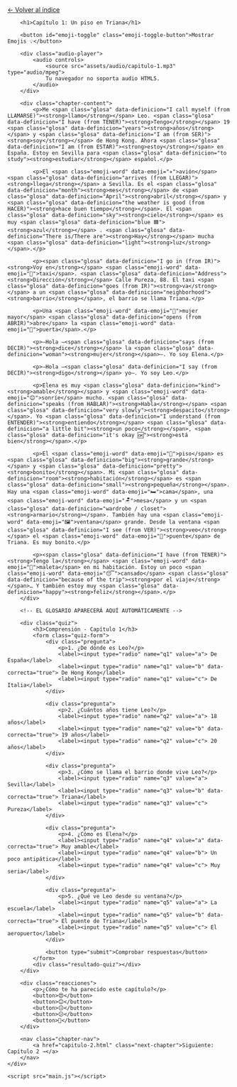 <html lang="es">
<head>
    <meta charset="UTF-8">
    <meta name="viewport" content="width=device-width, initial-scale=1.0">
    <title>Capítulo 1: Un piso en Triana</title>
    <link rel="stylesheet" href="style.css">
</head>
<body>
    <div class="container">
        <a href="index.html" class="back-link">← Volver al índice</a>
        
        <h1>Capítulo 1: Un piso en Triana</h1>
        
        <button id="emoji-toggle" class="emoji-toggle-button">Mostrar Emojis 💡</button>
        
        <div class="audio-player">
            <audio controls>
                <source src="assets/audio/capitulo-1.mp3" type="audio/mpeg">
                Tu navegador no soporta audio HTML5.
            </audio>
        </div>
        
        <div class="chapter-content">
            <p>Me <span class="glosa" data-definicion="I call myself (from LLAMARSE)"><strong>llamo</strong></span> Leo. <span class="glosa" data-definicion="I have (from TENER)"><strong>Tengo</strong></span> 19 <span class="glosa" data-definicion="years"><strong>años</strong></span> y <span class="glosa" data-definicion="I am (from SER)"><strong>soy</strong></span> de Hong Kong. Ahora <span class="glosa" data-definicion="I am (from ESTAR)"><strong>estoy</strong></span> en España. Estoy en Sevilla para <span class="glosa" data-definicion="to study"><strong>estudiar</strong></span> español.</p>

            <p>El <span class="emoji-word" data-emoji="✈️">avión</span> <span class="glosa" data-definicion="arrives (from LLEGAR)"><strong>llega</strong></span> a Sevilla. Es el <span class="glosa" data-definicion="month"><strong>mes</strong></span> de <span class="glosa" data-definicion="April"><strong>abril</strong></span> y <span class="glosa" data-definicion="the weather is good (from HACER)"><strong>hace buen tiempo</strong></span>. El <span class="glosa" data-definicion="sky"><strong>cielo</strong></span> es muy <span class="glosa" data-definicion="blue 🟦"><strong>azul</strong></span> . <span class="glosa" data-definicion="There is/There are"><strong>Hay</strong></span> mucha <span class="glosa" data-definicion="light"><strong>luz</strong></span>.</p>

            <p><span class="glosa" data-definicion="I go in (from IR)"><strong>Voy en</strong></span> <span class="emoji-word" data-emoji="🚕">taxi</span>. <span class="glosa" data-definicion="Address"><strong>Dirección</strong></span> Calle Pureza, 88. El taxi <span class="glosa" data-definicion="goes (from IR)"><strong>va</strong></span> a un <span class="glosa" data-definicion="neighborhood"><strong>barrio</strong></span>, el barrio se llama Triana.</p>

            <p>Una <span class="emoji-word" data-emoji="👵">mujer mayor</span> <span class="glosa" data-definicion="opens (from ABRIR)">abre</span> la <span class="emoji-word" data-emoji="🚪">puerta</span>.</p>

            <p>—Hola —<span class="glosa" data-definicion="says (from DECIR)"><strong>dice</strong></span> la <span class="glosa" data-definicion="woman"><strong>mujer</strong></span>—. Yo soy Elena.</p>

            <p>—Hola —<span class="glosa" data-definicion="I say (from DECIR)"><strong>digo</strong></span> yo—. Yo soy Leo.</p>

            <p>Elena es muy <span class="glosa" data-definicion="kind"><strong>amable</strong></span> y <span class="emoji-word" data-emoji="😊">sonríe</span> mucho. <span class="glosa" data-definicion="speaks (from HABLAR)"><strong>Habla</strong></span> <span class="glosa" data-definicion="very slowly"><strong>despacito</strong></span>. Yo <span class="glosa" data-definicion="I understand (from ENTENDER)"><strong>entiendo</strong></span> <span class="glosa" data-definicion="a little bit"><strong>un poco</strong></span>, <span class="glosa" data-definicion="it's okay 🆗"><strong>está bien</strong></span>.</p>

            <p>El <span class="emoji-word" data-emoji="🏢">piso</span> es <span class="glosa" data-definicion="big"><strong>grande</strong></span> y <span class="glosa" data-definicion="pretty"><strong>bonito</strong></span>. Mi <span class="glosa" data-definicion="room"><strong>habitación</strong></span> es <span class="glosa" data-definicion="small"><strong>pequeña</strong></span>. Hay una <span class="emoji-word" data-emoji="🛏️">cama</span>, una <span class="emoji-word" data-emoji="🪑">mesa</span> y un <span class="glosa" data-definicion="wardrobe / closet"><strong>armario</strong></span>. También hay una <span class="emoji-word" data-emoji="🖼️">ventana</span> grande. Desde la ventana <span class="glosa" data-definicion="I see (from VER)"><strong>veo</strong></span> el <span class="emoji-word" data-emoji="🌉">puente</span> de Triana. Es muy bonito.</p>

            <p><span class="glosa" data-definicion="I have (from TENER)"><strong>Tengo la</strong></span> <span class="emoji-word" data-emoji="🧳">maleta</span> en mi habitación. Estoy un poco <span class="emoji-word" data-emoji="😴">cansado</span> <span class="glosa" data-definicion="because of the trip"><strong>por el viaje</strong></span>… Y también estoy muy <span class="glosa" data-definicion="happy"><strong>feliz</strong></span>.</p>
        </div>

        <!-- EL GLOSARIO APARECERÁ AQUÍ AUTOMÁTICAMENTE -->

        <div class="quiz">
            <h3>Comprensión - Capítulo 1</h3>
            <form class="quiz-form">
                <div class="pregunta">
                    <p>1. ¿De dónde es Leo?</p>
                    <label><input type="radio" name="q1" value="a"> De España</label>
                    <label><input type="radio" name="q1" value="b" data-correcta="true"> De Hong Kong</label>
                    <label><input type="radio" name="q1" value="c"> De Italia</label>
                </div>

                <div class="pregunta">
                    <p>2. ¿Cuántos años tiene Leo?</p>
                    <label><input type="radio" name="q2" value="a"> 18 años</label>
                    <label><input type="radio" name="q2" value="b" data-correcta="true"> 19 años</label>
                    <label><input type="radio" name="q2" value="c"> 20 años</label>
                </div>

                <div class="pregunta">
                    <p>3. ¿Cómo se llama el barrio donde vive Leo?</p>
                    <label><input type="radio" name="q3" value="a"> Sevilla</label>
                    <label><input type="radio" name="q3" value="b" data-correcta="true"> Triana</label>
                    <label><input type="radio" name="q3" value="c"> Pureza</label>
                </div>

                <div class="pregunta">
                    <p>4. ¿Cómo es Elena?</p>
                    <label><input type="radio" name="q4" value="a" data-correcta="true"> Muy amable</label>
                    <label><input type="radio" name="q4" value="b"> Un poco antipática</label>
                    <label><input type="radio" name="q4" value="c"> Muy seria</label>
                </div>

                <div class="pregunta">
                    <p>5. ¿Qué ve Leo desde su ventana?</p>
                    <label><input type="radio" name="q5" value="a"> La escuela</label>
                    <label><input type="radio" name="q5" value="b" data-correcta="true"> El puente de Triana</label>
                    <label><input type="radio" name="q5" value="c"> El aeropuerto</label>
                </div>

                <button type="submit">Comprobar respuestas</button>
            </form>
            <div class="resultado-quiz"></div>
        </div>

        <div class="reacciones">
            <p>¿Cómo te ha parecido este capítulo?</p>
            <button>😍</button>
            <button>😊</button>
            <button>😐</button>
            <button>😕</button>
            <button>🤔</button>
        </div>

        <nav class="chapter-nav">
            <a href="capitulo-2.html" class="next-chapter">Siguiente: Capítulo 2 →</a>
        </nav>
    </div>

    <script src="main.js"></script>
</body>
</html>
